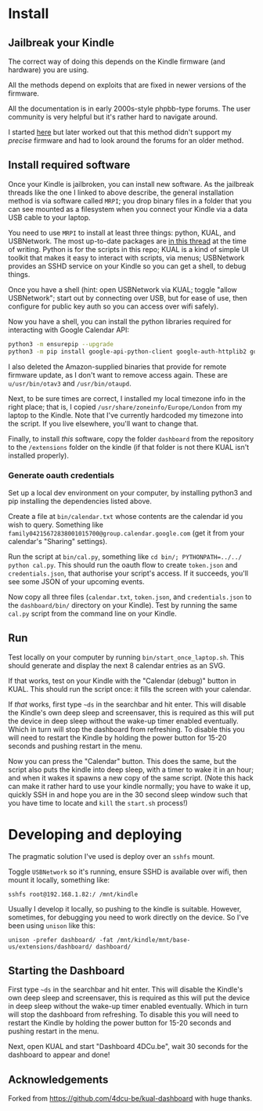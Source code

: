 


# Install

## Jailbreak your Kindle
The correct way of doing this depends on the Kindle firmware (and hardware) you are using.

All the methods depend on exploits that are fixed in newer versions of the firmware.

All the documentation is in early 2000s-style phpbb-type forums. The user community is very helpful but it's rather hard to navigate around.

I started [here](https://www.mobileread.com/forums/showthread.php?t=320564) but later worked out that this method didn't support my _precise_ firmware and had to look around the forums for an older method.  

## Install required software

Once your Kindle is jailbroken, you can install new software. As the jailbreak threads like the one I linked to above describe, the general installation method is via software called `MRPI`; you drop binary files in a folder that you can see mounted as a filesystem when you connect your Kindle via a data USB cable to your laptop.

You need to use `MRPI` to install at least three things: python, KUAL, and USBNetwork. The most up-to-date packages are [in this thread](https://www.mobileread.com/forums/showthread.php?t=225030) at the time of writing. Python is for the scripts in this repo; KUAL is a kind of simple UI toolkit that makes it easy to interact with scripts, via menus; USBNetwork provides an SSHD service on your Kindle so you can get a shell, to debug things.


Once you have a shell (hint: open USBNetwork via KUAL; toggle "allow USBNetwork"; start out by connecting over USB, but for ease of use, then configure for public key auth so you can access over wifi safely).

Now you have a shell, you can install the python libraries required for interacting with Google Calendar API:

```sh
python3 -m ensurepip --upgrade
python3 -m pip install google-api-python-client google-auth-httplib2 google-auth-oauthlib requests
```

I also deleted the Amazon-supplied binaries that provide for remote firmware update, as I don't want to remove access again. These are `u/usr/bin/otav3` and `/usr/bin/otaupd`.

Next, to be sure times are correct, I installed my local timezone info in the right place; that is, I copied `/usr/share/zoneinfo/Europe/London` from my laptop to the Kindle.  Note that I've currently hardcoded my timezone into the script. If you live elsewhere, you'll want to change that.

Finally, to install _this_ software, copy the folder `dashboard` from the repository to the `/extensions` folder on the kindle (if that folder is not there
KUAL isn't installed properly).

### Generate oauth credentials

Set up a local dev environment on your computer, by installing python3 and pip installing the dependencies listed above.

Create a file at `bin/calendar.txt` whose contents are the calendar id you wish to query.  Something like `family04215672838001015700@group.calendar.google.com` (get it from your calendar's "Sharing" settings).

Run the script at `bin/cal.py`, something like `cd bin/; PYTHONPATH=../../ python cal.py`. This should run the oauth flow to create `token.json` and `credentials.json`, that authorise your script's access. If it succeeds, you'll see some JSON of your upcoming events.

Now copy all three files (`calendar.txt`, `token.json`, and `credentials.json` to the `dashboard/bin/` directory on your Kindle). Test by running the same `cal.py` script from the command line on your Kindle.

## Run

Test locally on your computer by running `bin/start_once_laptop.sh`. This should generate and display the next 8 calendar entries as an SVG.

If that works, test on your Kindle with the "Calendar (debug)" button in KUAL. This should run the script once: it fills the screen with your calendar.

If _that_ works, first type `~ds` in the searchbar and hit enter. This will disable the Kindle's own deep sleep and screensaver, this is
required as this will put the device in deep sleep without the wake-up timer enabled eventually. Which in turn will 
stop the dashboard from refreshing. To disable this you will need to restart the Kindle by holding the power button for
15-20 seconds and pushing restart in the menu.

Now you can press the "Calendar" button. This does the same, but the script also puts the kindle into deep sleep, with a timer to wake it in an hour; and when it wakes it spawns a new copy of the same script. (Note this hack can make it rather hard to use your kindle normally; you have to wake it up, quickly SSH in and hope you are in the 30 second sleep window such that you have time to locate and `kill` the `start.sh` process!)


# Developing and deploying

The pragmatic solution I've used is deploy over an `sshfs` mount.

Toggle `USBNetwork` so it's running, ensure SSHD is available over wifi, then mount it locally, something like:

    sshfs root@192.168.1.82:/ /mnt/kindle

Usually I develop it locally, so pushing to the kindle is suitable. However, sometimes, for debugging you need to work directly on the device. So I've been using `unison` like this:

    unison -prefer dashboard/ -fat /mnt/kindle/mnt/base-us/extensions/dashboard/ dashboard/


## Starting the Dashboard

First type `~ds` in the searchbar and hit enter. This will disable the Kindle's own deep sleep and screensaver, this is
required as this will put the device in deep sleep without the wake-up timer enabled eventually. Which in turn will 
stop the dashboard from refreshing. To disable this you will need to restart the Kindle by holding the power button for
15-20 seconds and pushing restart in the menu.

Next, open KUAL and start "Dashboard 4DCu.be", wait 30 seconds for the dashboard to appear and done!

## Acknowledgements

Forked from https://github.com/4dcu-be/kual-dashboard with huge thanks.
